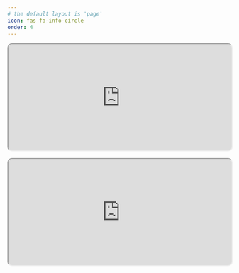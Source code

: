 ```yaml
---
# the default layout is 'page'
icon: fas fa-info-circle
order: 4
---
```


<iframe width="100%" height="240" src="https://cynicdog.github.io/commits-spread/" style="border-radius: 10px;"></iframe>

<iframe width="100%" height="240" src="https://cynicdog.github.io/commits-spread/#/network" style="margin-top: 15px; border-radius: 10px;"></iframe>
